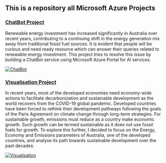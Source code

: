 ## This is a repository all Microsoft Azure Projects 

### [ChatBot Project](https://github.com/maheshhase/Microsoft-Azure-Projects/tree/main/ChatBot "ChatBot Project")

Renewable energy investment has increased significantly in Australia over recent years, contributing to a continuing shift in the energy generation mix away from traditional fossil fuel sources. It is evident that people will be curious and need ready resource which can answer their queries related to renewable energy investment. This project tries to resolve this issue by building a ChatBot service using Microsoft Azure Portal for AI services.

[![ChatBot](https://raw.githubusercontent.com/maheshhase/Microsoft-Azure-Projects/main/ChatBot/Images/chatbot.png "ChatBot")](https://raw.githubusercontent.com/maheshhase/Microsoft-Azure-Projects/main/ChatBot/Images/chatbot.png "ChatBot")


### [Visualisation Project](https://github.com/maheshhase/Microsoft-Azure-Projects/tree/main/Visualisation "Visualisation Project")

In recent years, most of the developed economies need economy-wide actions to facilitate decarbonization and sustainable development as the world recovers from the COVID-19 global pandemic. Developed countries have been forced to rethink their development pathways following the goals of the Paris Agreement on climate change through long-term strategies. For sustainable growth, emissions must reduce as a country make economic growth. Such growth can be termed sustainable as it does not use fossil fuels for growth. To explore this further, I decided to focus on the Energy, Economy and Emissions parameters of Australia, one of the developed countries, and analyse its path towards sustainable development over the past decades. 

[![Visualisation](https://blueandgreentomorrow.com/wp-content/uploads/2018/10/eco-investing.jpg "Visualisation")](https://blueandgreentomorrow.com/wp-content/uploads/2018/10/eco-investing.jpg "Visualisation")
